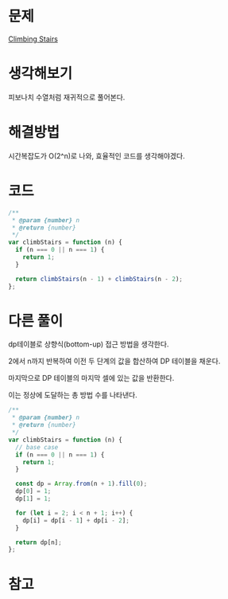 # 문제

[Climbing Stairs](https://leetcode.com/problems/climbing-stairs)

# 생각해보기

피보나치 수열처럼 재귀적으로 풀어본다.

# 해결방법

시간복잡도가 O(2^n)로 나와, 효율적인 코드를 생각해야겠다.

# 코드

```js
/**
 * @param {number} n
 * @return {number}
 */
var climbStairs = function (n) {
  if (n === 0 || n === 1) {
    return 1;
  }

  return climbStairs(n - 1) + climbStairs(n - 2);
};
```

# 다른 풀이

dp테이블로 상향식(bottom-up) 접근 방법을 생각한다.

2에서 n까지 반복하여 이전 두 단계의 값을 합산하여 DP 테이블을 채운다.

마지막으로 DP 테이블의 마지막 셀에 있는 값을 반환한다.

이는 정상에 도달하는 총 방법 수를 나타낸다.

```js
/**
 * @param {number} n
 * @return {number}
 */
var climbStairs = function (n) {
  // base case
  if (n === 0 || n === 1) {
    return 1;
  }

  const dp = Array.from(n + 1).fill(0);
  dp[0] = 1;
  dp[1] = 1;

  for (let i = 2; i < n + 1; i++) {
    dp[i] = dp[i - 1] + dp[i - 2];
  }

  return dp[n];
};
```

# 참고
